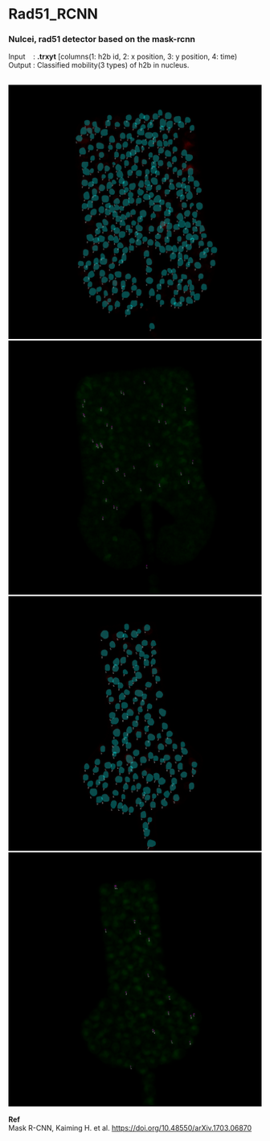# Rad51_RCNN
<h3>Nulcei, rad51 detector based on the mask-rcnn</h3> 

Input &nbsp;&nbsp; : <b>.trxyt</b> [columns(1: h2b id, 2: x position, 3: y position, 4: time)<br>
Output : Classified mobility(3 types) of h2b in nucleus.
<br>
<br>

![](https://github.com/JunwooParkSaribu/Rad51_RCNN/blob/main/img/1_nuclei.png)
![](https://github.com/JunwooParkSaribu/Rad51_RCNN/blob/main/img/1_rad51.png)
![](https://github.com/JunwooParkSaribu/Rad51_RCNN/blob/main/img/2_nuclei.png)
![](https://github.com/JunwooParkSaribu/Rad51_RCNN/blob/main/img/2_rad51.png)

<b>Ref</b><br>
Mask R-CNN, Kaiming H. et al. https://doi.org/10.48550/arXiv.1703.06870